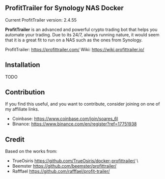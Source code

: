 ProfitTrailer for Synology NAS Docker
-------------------------------------

Current ProfitTrailer version: 2.4.55

**ProfitTrailer** is an advanced and powerful crypto trading bot that helps you automate your trading.
Due to its 24/7, always running nature, it would seem that it is a great fit to run on a NAS such as the ones from Synology.

ProfitTrailer: https://profittrailer.com/
Wiki: https://wiki.profittrailer.io/

Installation
------------

TODO

Contribution
------------

If you find this useful, and you want to contribute, consider joining on one of my affiliate links.

* Coinbase: https://www.coinbase.com/join/soares_6l
* Binance: https://www.binance.com/en/register?ref=17751938

Credit
------

Based on the works from:

 * TrueOsiris https://github.com/TrueOsiris/docker-profittrailer/ \
 * Beemster https://github.com/beemster/profittrailer/
 * Rafffael https://github.com/rafffael/profit-trailer/
